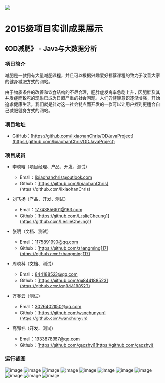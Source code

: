 ﻿<img src="../../../image/logo.png"/>

# 2015级项目实训成果展示 

## 《OD减肥》 - Java与大数据分析

### 项目简介

减肥是一款拥有大量减肥课程，并且可以根据兴趣爱好推荐课程的致力于改善大家的健身减肥方式的网站。

由于物质条件的改善和饮食结构的不尽合理，肥胖症发病率急剧上升，因肥胖及其并发症而致死的现象已成为日趋严重的社会问题。人们的健康意识逐渐增强，开始追求健康生活。我们就是针对这一社会特点而开发的一款可以让用户找到更适合自己减肥健身方式的网站。

### 项目地址
- GitHub：[https://github.com/lixiaohanChris/ODJavaProject](https://github.com/lixiaohanChris/ODJavaProject)

### 项目成员

* 李晓晗（项目经理、产品、开发、测试）   
	* Email：[lixiaohanchris@outlook.com](lixiaohanchris@outlook.com)
	* Github：[https://github.com/lixiaohanChris](https://github.com/lixiaohanChris)

* 刘飞扬（产品、开发、测试）   
	* Email：[17743856101@163.com](17743856101@163.com)
	* Github：[https://github.com/LeslieCheung1](https://github.com/LeslieCheung1)

* 张明（文档、测试）  
	* Email：[1175891990@qq.com](1175891990@qq.com)
	* Github：[https://github.com/zhangming117](https://github.com/zhangming117)

* 周晓科（文档、测试）  
	* Email：[844188523@qq.com](844188523@qq.com)
	* Github：[https://github.com/qq844188523](https://github.com/qq844188523)

* 万春云（测试）  
	* Email：[3026402050@qq.com](3026402050@qq.com)
	* Github：[https://github.com/wanchunyun](https://github.com/wanchunyun)

* 高郅祎（开发、测试）  
	* Email：[1933878967@qq.com](1933878967@qq.com)
	* Github：[https://github.com/gaozhyi](https://github.com/gaozhyi)

### 运行截图
![image](image/%E9%A6%96%E9%A1%B5.jpg?raw=true)
![image](image/%E7%99%BB%E5%BD%95.jpg?raw=true)
![image](image/%E6%B3%A8%E5%86%8C.jpg?raw=true)
![image](image/%E5%AE%8C%E5%96%84%E4%B8%AA%E4%BA%BA%E4%BF%A1%E6%81%AF.jpg?raw=true)
![image](image/%E8%AF%BE%E7%A8%8B%E5%88%86%E7%B1%BB.jpg?raw=true)
![image](image/%E8%AF%BE%E7%A8%8B.jpg?raw=true)
![image](image/%E8%AF%BE%E7%A8%8B%E5%86%85%E5%AE%B9.jpg?raw=true)
![image](image/%E6%88%91%E7%9A%84%E8%AF%BE%E7%A8%8B.jpg?raw=true)
![image](image/%E7%8C%9C%E4%BD%A0%E5%96%9C%E6%AC%A2.jpg?raw=true)
![image](image/%E4%BF%A1%E6%81%AF%E5%8F%8D%E9%A6%88.jpg?raw=true)
![image](image/%E5%90%8E%E5%8F%B0%E7%AE%A1%E7%90%86.jpg?raw=true)